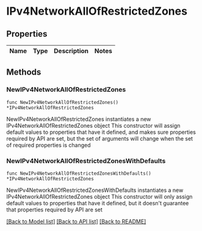 # IPv4NetworkAllOfRestrictedZones

## Properties

Name | Type | Description | Notes
------------ | ------------- | ------------- | -------------

## Methods

### NewIPv4NetworkAllOfRestrictedZones

`func NewIPv4NetworkAllOfRestrictedZones() *IPv4NetworkAllOfRestrictedZones`

NewIPv4NetworkAllOfRestrictedZones instantiates a new IPv4NetworkAllOfRestrictedZones object
This constructor will assign default values to properties that have it defined,
and makes sure properties required by API are set, but the set of arguments
will change when the set of required properties is changed

### NewIPv4NetworkAllOfRestrictedZonesWithDefaults

`func NewIPv4NetworkAllOfRestrictedZonesWithDefaults() *IPv4NetworkAllOfRestrictedZones`

NewIPv4NetworkAllOfRestrictedZonesWithDefaults instantiates a new IPv4NetworkAllOfRestrictedZones object
This constructor will only assign default values to properties that have it defined,
but it doesn't guarantee that properties required by API are set


[[Back to Model list]](../README.md#documentation-for-models) [[Back to API list]](../README.md#documentation-for-api-endpoints) [[Back to README]](../README.md)


